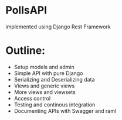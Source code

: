 # PollsAPI

implemented using Django Rest Framework

# Outline:

- Setup models and admin
- Simple API with pure Django
- Serializing and Deserializing data
- Views and generic views
- More views and viewsets
- Access control
- Testing and continous integration
- Documenting APIs with Swagger and raml
